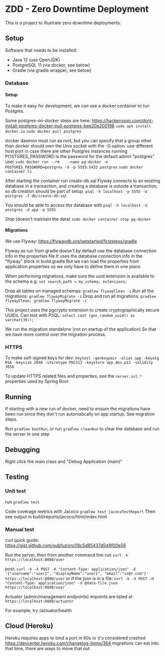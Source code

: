 # ZDD - Zero Downtime Deployment

This is a project to illustrate zero downtime deployments.

## Setup

Software that needs to be installed:

* Java 12 (use OpenJDK)
* PostgreSQL 11 (via docker, see below)
* Gradle (via gradle wrapper, see below)

### Database

#### Setup

To make it easy for development, we can use a docker container to run Postgres.

Some postgres-on-docker steps are here: https://hackernoon.com/dont-install-postgres-docker-pull-postgres-bee20e200198
`sudo apt install docker.io` 
`sudo docker pull postgres`

docker daemon must run as root, but you can specify that a group other than docker should own the Unix socket with the -G option.
use different host port in case there are other Postgres instances running
POSTGRES_PASSWORD is the password for the default admin "postgres" user
`sudo docker run --rm   --name pg-docker -e POSTGRES_PASSWORD=postgres -d -p 5555:5432 postgres`
`sudo docker container ls`

After starting the container run create-db.sql 
Flyway connects to an existing database in a transaction,
and creating a database is outside a transaction, so db creation should be part of setup.
`psql -h localhost -p 5555 -U postgres -f db/create-db.sql`

You should be able to access the database with
`psql -h localhost -U postgres -d app -p 5555`

Stop (doesn't maintain the data)
`sudo docker container stop pg-docker`

#### Migrations

We use Flyway: https://flywaydb.org/getstarted/firststeps/gradle

Flyway as run from gradle doesn't by default use the database connection info in the properties file
It uses the database connection info in the "flyway" block in build.gradle
But we can load the properties from application.properties so we only have to define them in one place.

When performing migrations, make sure the uuid extension is available to the schema
e.g. `set search_path = my_schema, extensions;`

Drop all tables on managed schemas: `gradlew flywayClean -i`
Run all the migrations: `gradlew flywayMigrate -i`
Drop and run all migrations: `gradlew flywayClean; gradlew flywayMigrate -i`

This project uses the pgcrypto extension to create cryptographically secure UUIDs.
Can test with PSQL: `select cast (gen_random_uuid() as varchar(36));`

We run the migration standalone (not on startup of the application)
So that we have more control over the migration process.



### HTTPS

To make self-signed keys for dev:
`keytool -genkeypair -alias app -keyalg RSA -keysize 2048 -storetype PKCS12 -keystore app.dev.p12 -validity 3650`

To update HTTPS related files and properties, see the `server.ssl.*` properties used by Spring Boot

## Running

If starting with a new run of docker, need to ensure the migrations have been run
since they don't run automatically on app startup. See migration steps.

Run `gradlew bootRun`, or run `gradlew cleanRun` to clear the database and run the server in one step

## Debugging

Right click the main class and "Debug Application (main)"

## Testing

### Unit test
 
run `gradlew test`

Code coverage metrics with Jacoco
`gradlew test jacocoTestReport`
Then see output in build/reports/jacoco/html/index.html

### Manual test

curl quick guide: https://gist.github.com/subfuzion/08c5d85437d5d4f00e58

Run the server, then from another command line run `curl -k https://localhost:8080/user`

post:
`curl -k -X POST -H "Content-Type: application/json" -d '{"username":"user1", "displayName":"user1", "email":"us@r.com"}' https://localhost:8080/user`
or if the json is in a file:
`curl -k -X POST -H "Content-Type: application/json" -d @data-file.json https://localhost:8080/user`

Actuator (admin/management endpoints) enpoints are listed at
`https://localhost:8080/actuator`

For example, try /actuator/health


## Cloud (Heroku)
 
Heroku requires apps to bind a port in 60s or it's considered crashed
https://devcenter.heroku.com/changelog-items/364
migrations can eat into that time, there are ways to move that out

